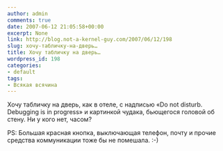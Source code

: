 ```yaml
---
author: admin
comments: true
date: 2007-06-12 21:05:58+00:00
excerpt: None
link: http://blog.not-a-kernel-guy.com/2007/06/12/198
slug: хочу-табличку-на-дверь…
title: Хочу табличку на дверь…
wordpress_id: 198
categories:
- default
tags:
- Всякая всячина
---
```


Хочу табличку на дверь, как в отеле, с надписью «Do not disturb. Debugging is in progress» и картинкой чудака, бьющегося головой об стену.  Ни у кого нет, часом?

PS: Большая красная кнопка, выключающая телефон, почту и прочие средства коммуникации тоже бы не помешала. :-)
